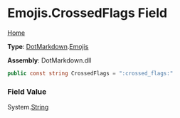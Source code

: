 # Emojis\.CrossedFlags Field

[Home](../../../README.md)

**Type**: [DotMarkdown](../../README.md)\.[Emojis](../README.md)

**Assembly**: DotMarkdown\.dll

```csharp
public const string CrossedFlags = ":crossed_flags:"
```

### Field Value

System\.[String](https://docs.microsoft.com/en-us/dotnet/api/system.string)